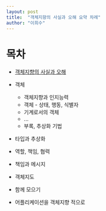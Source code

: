 ```yaml
---
layout: post
title:  "객체지향의 사실과 오해 요약 차례"
author: "이희수"
---
```


# 목차

* [객체지향의 사실과 오해](https://hs-glenn-lee.github.io/2019-06-22/active-record_pattern)

* 객체
    * 객체지향과 인지능력
    * 객체 - 상태, 행동, 식별자
    * 기계로서의 객체
    * ...
    * 부록, 추상화 기법

* 타입과 추상화

* 역할, 책임, 협력

* 책임과 메시지

* 객체지도

* 함께 모으기

* 어플리케이션을 객체지향 적으로

